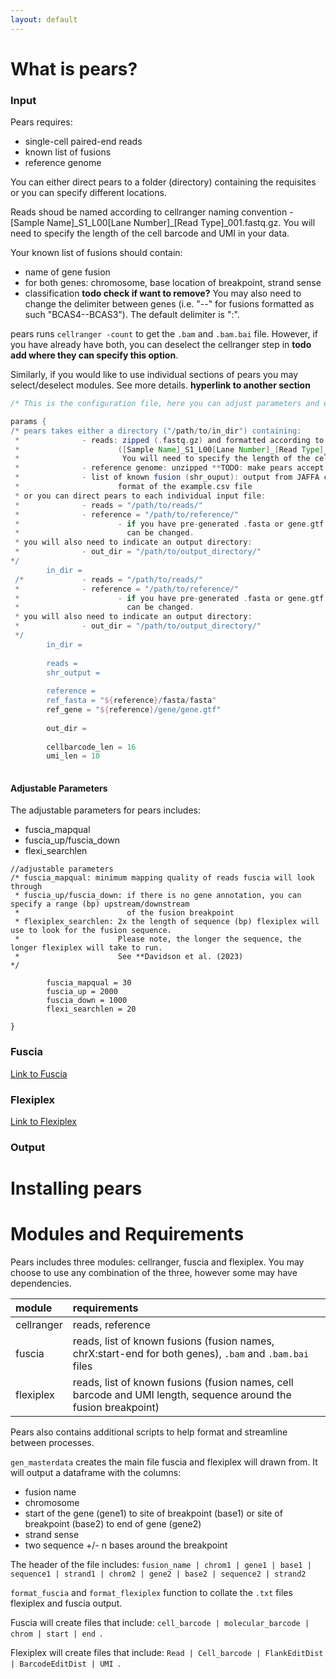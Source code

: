 ```yaml
---
layout: default
---
```


# What is pears?
### Input
Pears requires:
 - single-cell paired-end reads
 - known list of fusions
 - reference genome

You can either direct pears to a folder (directory) containing the requisites or you can specify different locations.

Reads shoud be named according to cellranger naming convention - [Sample Name]\_S1_L00[Lane Number]\_[Read Type]\_001.fastq.gz. You will need to specify the length of the cell barcode and UMI in your data.

Your known list of fusions should contain:
 - name of gene fusion
 - for both genes: chromosome, base location of breakpoint, strand sense
 - classification **todo check if want to remove?**
You may also need to change the delimiter between genes (i.e. "--" for fusions formatted as such "BCAS4--BCAS3"). The default delimiter is ":".

pears runs `cellranger -count` to get the `.bam` and `.bam.bai` file. However, if you have already have both, you can deselect the cellranger step in **todo add where they can specify this option**.

Similarly, if you would like to use individual sections of pears you may select/deselect modules. See more details. **hyperlink to another section**

```groovy
/* This is the configuration file, here you can adjust parameters and executors. */

params { 
/* pears takes either a directory ("/path/to/in_dir") containing:
 *              - reads: zipped (.fastq.gz) and formatted according to cellranger naming convention
 *                      ([Sample Name]_S1_L00[Lane Number]_[Read Type]_001.fastq.gz) 
 *                       You will need to specify the length of the cell barcode and unique molecular identifier        
 *              - reference genome: unzipped **TODO: make pears accept zipped format too**
 *              - list of known fusion (shr_ouput): output from JAFFA can be directly piped pears or in the                     
 *                      format of the example.csv file
 * or you can direct pears to each individual input file:
 *              - reads = "/path/to/reads/"
 *              - reference = "/path/to/reference/" 
 *                      - if you have pre-generated .fasta or gene.gtf files, ref_fasta and ref_gene
 *                        can be changed.
 * you will also need to indicate an output directory:
 *              - out_dir = "/path/to/output_directory/"
*/      
        in_dir =
 /*             - reads = "/path/to/reads/"
 *              - reference = "/path/to/reference/"
 *                      - if you have pre-generated .fasta or gene.gtf files, ref_fasta and ref_gene
 *                        can be changed.
 * you will also need to indicate an output directory:
 *              - out_dir = "/path/to/output_directory/"
 */     
        in_dir =
        
        reads = 
        shr_output = 
        
        reference = 
        ref_fasta = "${reference}/fasta/fasta"
        ref_gene = "${reference}/gene/gene.gtf"
        
        out_dir =
        
        cellbarcode_len = 16
        umi_len = 10
       
```

#### Adjustable Parameters
The adjustable parameters for pears includes:
 - fuscia_mapqual
 - fuscia_up/fuscia_down
 - flexi_searchlen 

```
//adjustable parameters
/* fuscia_mapqual: minimum mapping quality of reads fuscia will look through
 * fuscia_up/fuscia_down: if there is no gene annotation, you can specify a range (bp) upstream/downstream 
 *                        of the fusion breakpoint
 * flexiplex_searchlen: 2x the length of sequence (bp) flexiplex will use to look for the fusion sequence. 
 *                      Please note, the longer the sequence, the longer flexiplex will take to run.
 *                      See **Davidson et al. (2023) 
*/                      

        fuscia_mapqual = 30
        fuscia_up = 2000 
        fuscia_down = 1000
        flexi_searchlen = 20
        
}
```

### Fuscia
[Link to Fuscia](https://github.com/ding-lab/fuscia)
### Flexiplex
[Link to Flexiplex](https://github.com/DavidsonGroup/flexiplex)
### Output

# Installing pears


# Modules and Requirements
Pears includes three modules: cellranger, fuscia and flexiplex. You may choose to use any combination of the three, however some may have dependencies.

| module       | requirements      |
|:-------------|:------------------|
| cellranger   | reads, reference  |
| fuscia       | reads, list of known fusions (fusion names, chrX:start-end for both genes), `.bam` and `.bam.bai` files   |
| flexiplex    | reads, list of known fusions (fusion names, cell barcode and UMI length, sequence around the fusion breakpoint)  |

Pears also contains additional scripts to help format and streamline between processes.

`gen_masterdata` creates the main file fuscia and flexiplex will drawn from. It will output a dataframe with the columns:
 - fusion name
 - chromosome
 - start of the gene (gene1) to site of breakpoint (base1) or site of breakpoint (base2) to end of gene (gene2)
 - strand sense
 - two sequence +/- n bases around the breakpoint

The header of the file includes: `fusion_name | chrom1 | gene1 | base1 | sequence1 | strand1 | chrom2 | gene2 | base2 | sequence2 | strand2 `

`format_fuscia` and `format_flexiplex` function to collate the `.txt` files flexiplex and fuscia output.

Fuscia will create files that include: `cell_barcode | molecular_barcode | chrom | start | end `.

Flexiplex will create files that include: `Read | Cell_barcode | FlankEditDist | BarcodeEditDist | UMI `. 

